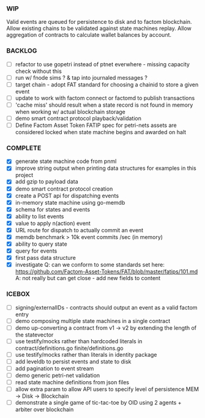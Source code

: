 ### WIP

Valid events are queued for persistence to disk and to factom blockchain.
Allow existing chains to be validated against state machines replay.
Allow aggregation of contracts to calculate wallet balances by account.

### BACKLOG

- [ ] refactor to use gopetri instead of ptnet everwhere - missing capacity check without this
- [ ] run w/ fnode sims ? & tap into journaled messages ?
- [ ] target chain - adopt FAT standard for choosing a chainid to store a given event
- [ ] update to work with factom connect or factomd to publish transactions
- [ ] 'cache miss' should result when a state record is not found in memory when working w/ actual blockchain storage
- [ ] demo smart contract protocol playback/validation
- [ ] Define Factom Asset Token FATIP spec for petri-nets
      assets are considered locked when state machine begins and awarded on halt 

### COMPLETE
 
- [x] generate state machine code from pnml
- [x] improve string output when printing data structures for examples in this project
- [x] add gzip to payload data
- [x] demo smart contract protocol creation
- [x] create a POST api for dispatching events
- [x] in-memory state machine using go-memdb
- [x] schema for states and events
- [x] ability to list events 
- [x] value to apply n(action) event
- [x] URL route for dispatch to actually commit an event
- [x] memdb benchmark > 10k event commits /sec (in memory)
- [x] ability to query state
- [x] query for events
- [x] first pass data structure
- [x] investigate Q: can we conform to some standards set here: https://github.com/Factom-Asset-Tokens/FAT/blob/master/fatips/101.md
      A: not really but can get close - add new fields to content

### ICEBOX

- [ ] signing/externalIDs - contracts should output an event as a valid factom entry
- [ ] demo composing multiple state machines in a single contract
- [ ] demo up-converting a contract from v1 -> v2 by extending the length of the statevector
- [ ] use testify/mocks rather than hardcoded literals in contract/definitions.go  finite/definitions.go
- [ ] use testify/mocks rather than literals in identity package 
- [ ] add leveldb to persist events and state to disk
- [ ] add pagination to event stream
- [ ] demo generic petri-net validation
- [ ] read state machine definitions from json files
- [ ] allow extra param to allow API users to specify level of persistence MEM -> Disk -> Blockchain
- [ ] demonstrate a single game of tic-tac-toe by OID using 2 agents + arbiter over blockchain

